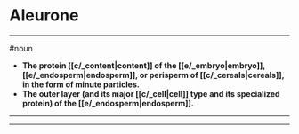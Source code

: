 # Aleurone
---
#noun
- **The protein [[c/_content|content]] of the [[e/_embryo|embryo]], [[e/_endosperm|endosperm]], or perisperm of [[c/_cereals|cereals]], in the form of minute particles.**
- **The outer layer (and its major [[c/_cell|cell]] type and its specialized protein) of the [[e/_endosperm|endosperm]].**
---
---
